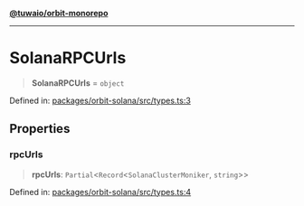 [**@tuwaio/orbit-monorepo**](../../../README.md)

***

# SolanaRPCUrls

> **SolanaRPCUrls** = `object`

Defined in: [packages/orbit-solana/src/types.ts:3](https://github.com/TuwaIO/orbit/blob/4c98d18e74e3b6494c65a06d0224403600792e2b/packages/orbit-solana/src/types.ts#L3)

## Properties

### rpcUrls

> **rpcUrls**: `Partial`\<`Record`\<`SolanaClusterMoniker`, `string`\>\>

Defined in: [packages/orbit-solana/src/types.ts:4](https://github.com/TuwaIO/orbit/blob/4c98d18e74e3b6494c65a06d0224403600792e2b/packages/orbit-solana/src/types.ts#L4)
